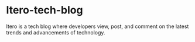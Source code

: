 # Itero-tech-blog
Itero is a tech blog where developers view, post, and comment on the latest trends and advancements of technology.

